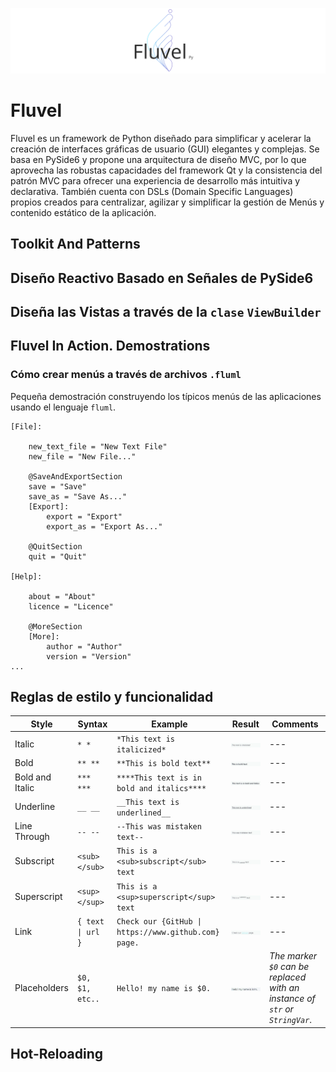 ![Fluvel's Logo](assets/logo.svg)
# Fluvel
Fluvel es un framework de Python diseñado para simplificar y acelerar la creación de interfaces gráficas de usuario (GUI) elegantes y complejas. Se basa en PySide6 y propone una arquitectura de diseño MVC, por lo que aprovecha las robustas capacidades del framework Qt y la consistencia del patrón MVC para ofrecer una experiencia de desarrollo más intuitiva y declarativa.
También cuenta con DSLs (Domain Specific Languages) propios creados para centralizar, agilizar y simplificar la gestión de Menús y contenido estático de la aplicación.

## Toolkit And Patterns

## Diseño Reactivo Basado en Señales de PySide6

## Diseña las **Vistas** a través de la `clase` `ViewBuilder` 

## Fluvel In Action. Demostrations
### Cómo crear menús a través de archivos `.fluml`
Pequeña demostración construyendo los típicos menús de las aplicaciones usando el lenguaje `fluml`. 
<br>
```
[File]:

    new_text_file = "New Text File"
    new_file = "New File..."

    @SaveAndExportSection
    save = "Save"
    save_as = "Save As..."
    [Export]:
        export = "Export"
        export_as = "Export As..."
    
    @QuitSection
    quit = "Quit"

[Help]:

    about = "About"
    licence = "Licence"

    @MoreSection
    [More]:
        author = "Author"
        version = "Version"
...
```
<!-- ## Reglas sintácticas
| Action | Syntax | Example | Representation |
| --- | --- | --- | --- |
| Inline Comments | `#` | ` # inline-comment` | *an inline comment* |
| Menu or Submenu | `[ ]:` | `[File]:` | ** -->

## Reglas de estilo y funcionalidad
| Style | Syntax | Example | Result | Comments
| --- | --- | --- | --- | --- |
| Italic | `* *` | `*This text is italicized*` | ![style-1](assets/images/lbl-italic.png) | --- |
| Bold | `** **` | `**This is bold text**` | ![style-2](assets/images/lbl-bold.png)| --- |
| Bold and Italic | `*** ***` | `****This text is in bold and italics****` | ![style-3](assets/images/lbl-bold-and-italic.png)| --- |
| Underline | `__ __` | `__This text is underlined__` | ![style-4](assets/images/lbl-underline.png) | --- |
| Line Through | `-- --` | `--This was mistaken text--` | ![style-5](assets/images/lbl-line-through.png) | --- |
| Subscript | `<sub> </sub>` | `This is a <sub>subscript</sub> text` | ![style-6](assets/images/lbl-sub.png) | --- |
| Superscript | `<sup> </sup>` | `This is a <sup>superscript</sup> text` | ![style-7](assets/images/lbl-sup.png) | --- |
| Link | `{ text \| url }` | `Check our {GitHub \| https://www.github.com} page.` | ![style-8](assets/images/lbl-link.png) | --- |
| Placeholders | `$0, $1, etc..` | `Hello! my name is $0.` | ![style-9](assets/images/lbl-placeholder.gif) | *The marker `$0` can be replaced with an instance of `str` or `StringVar`*. |

## Hot-Reloading